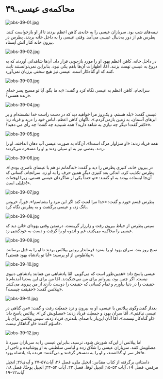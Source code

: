 ۳۹.محاکمه‌ی عیسی
================

![obs-39-01.jpg](/var/www/vhosts/door43.org/httpdocs/data/gitrepo/media/en/obs/obs-39-01.jpg "obs-39-01.jpg")

نیمه‌های شب بود. سربازان عیسی را به خانه‌ی کاهن اعظم بردند تا از او
بازخواست کنند. پطرس هم از دور به‌دنبال عیسی می‌آمد. وقتی عیسی را به داخل
خانه بردند، پطرس در بیرون خانه کنار آتش ایستاد.

![obs-39-02.jpg](/var/www/vhosts/door43.org/httpdocs/data/gitrepo/media/en/obs/obs-39-02.jpg "obs-39-02.jpg")

در داخل خانه، کاهن اعظم یهود او را مورد بازجویی قرار داد. آن‌ها شاهدانی
آوردند که به دروغ به عیسی تهمت بزنند. امّا، اظهارات آن‌ها باهم یکی نبود،
بنابراین نمی‌توانستند ثابت کنند که او گناه‌کار است. عیسی نیز هیچ سخنی
برزبان نمی‌آورد.

![obs-39-03.jpg](/var/www/vhosts/door43.org/httpdocs/data/gitrepo/media/en/obs/obs-39-03.jpg "obs-39-03.jpg")

سرانجام، کاهن اعظم به عیسی نگاه کرد و گفت: «به ما بگو، آیا تو مسیح پسر
خدای زنده هستی؟».

![obs-39-04.jpg](/var/www/vhosts/door43.org/httpdocs/data/gitrepo/media/en/obs/obs-39-04.jpg "obs-39-04.jpg")

عیسی گفت: «بله هستم، و یک‌روز مرا خواهید دید که در دست راست خدا نشسته‌ام
و بر ابرهای آسمان، به زمین بازمی‌گردم.». ناگهان کاهن اعظم، لباس خود را
درید و فریاد زد: «کفر گفت! دیگر چه نیازی به شاهد دارید؟ همه شنیدید چه
گفت! چه رأی می دهید؟».

![obs-39-05.jpg](/var/www/vhosts/door43.org/httpdocs/data/gitrepo/media/en/obs/obs-39-05.jpg "obs-39-05.jpg")

همه فریاد زدند: «او سزاوار مرگ است!». آن‌گاه به صورت عیسی آب دهان
انداخته، او را زدند. بعضی نیز به او سیلی زدند و او را مسخره می‌کردند.

![obs-39-06.jpg](/var/www/vhosts/door43.org/httpdocs/data/gitrepo/media/en/obs/obs-39-06.jpg "obs-39-06.jpg")

در بیرون خانه، کنیزی پطرس را دید و گفت: «به‌گمانم تو هم با عیسای ناصری
بودی!». پطرس تکذیب کرد. اندکی بعد کنیزی دیگر همین حرف را به او زد.
سرانجام، کسانی که آن‌جا ایستاده بودند به او گفتند: «تو حتماً یکی از
شاگردان عیسی هستی، زیرا لهجه‌ات جلیلی است!».

![obs-39-07.jpg](/var/www/vhosts/door43.org/httpdocs/data/gitrepo/media/en/obs/obs-39-07.jpg "obs-39-07.jpg")

پطرس قسم خورد و گفت: «خدا مرا لعنت کند اگر این مرد را بشناسم!». فوراً،
خروس بانگ زد، و عیسی برگشت و به پطرس نگاه کرد.

![obs-39-08.jpg](/var/www/vhosts/door43.org/httpdocs/data/gitrepo/media/en/obs/obs-39-08.jpg "obs-39-08.jpg")

سپس پطرس از حیاط بیرون رفت و زارزار گریست. درضمن وقتی یهودای خائن دید که
عیسی را محاکمه می‌کنند، غم و اندوه او را گرفت و دست به خودکشی زد.

![obs-39-09.jpg](/var/www/vhosts/door43.org/httpdocs/data/gitrepo/media/en/obs/obs-39-09.jpg "obs-39-09.jpg")

صبح روز بعد، سران یهود او را به‌نزد فرماندار رومی پیلاتُس بردند تا او را
به قتل برسانند. پیلاطوس از او پرسید: «آیا تو پادشاه یهود هستی؟».

![obs-39-10.jpg](/var/www/vhosts/door43.org/httpdocs/data/gitrepo/media/en/obs/obs-39-10.jpg "obs-39-10.jpg")

عیسی پاسخ داد: «همین‌طور است که می‌گویی. امّا پادشاهی من همانند پادشاهی
دنیوی نیست. اگر چنین بود، پیروانم برای من می‌جنگیدند. امّا من برای این
به‌دنیا آمده‌ام تا حقیقت را در دنیا بیاورم و تمام کسانی که حقیقت را دوست
دارند از من پیروی می‌کنند. پیلاتس گفت: «حقیقت چیست؟».

![obs-39-11.jpg](/var/www/vhosts/door43.org/httpdocs/data/gitrepo/media/en/obs/obs-39-11.jpg "obs-39-11.jpg")

بعداز گفت‌وگوی پیلاتس با عیسی، او به بیرون و نزد جمعیّت رفت و گفت: «من
گناهی در عیسی نیافتم.». امّا سران یهود و جمعیّت فریاد زدند: «مصلوبش
کن!». پیلاتس پاسخ داد: «او گناه‌کار نیست.». امّا آنان این‌بار با صدای
بلندتری فریاد زدند. سپس پیلاتس برای بار سوّم گفت: «او گناهکار نیست!».

![obs-39-12.jpg](/var/www/vhosts/door43.org/httpdocs/data/gitrepo/media/en/obs/obs-39-12.jpg "obs-39-12.jpg")

اما پیلاتس از این‌که شورش شود، ترسید، بنابراین عیسی را به سربازان سپرد
تا مصلوبش کنند. سربازان عیسی را شلّاق زده و لباسی سلطنتی به او پوشانیده
و تاجی از خار سر او گذاشتند، و او را به تمسخر گرفتند و می‌گفتند: «زنده
باد پادشاه یهود!».

داستانی برگرفته از کتاب مقدّس: انجیل متّی، فصل ۲۶، آیات۵۷-۲۷ و آیه‌ی۲۶;
انجیل مرقس، فصل ۱4، آیات ۵۳-۱۵; انجیل لوقا، فصل ۲۲، آیات ۵۴-۲۳; انجیل
یوحنّا، فصل ۱۸، آیات۱۲-۱۹
